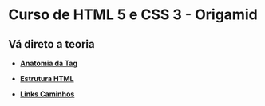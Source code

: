 # Curso de HTML 5 e CSS 3 - Origamid

## Vá direto a teoria

 * **[Anatomia da Tag](https://github.com/FabioMonsores/html-css-origamid/blob/main/html-css-basico/1-tag/tag.md)**

* **[Estrutura HTML](https://github.com/FabioMonsores/html-css-origamid/blob/main/html-css-basico/2-estrutura-basica-html/estrutura-html.md)**

* **[Links Caminhos](https://github.com/FabioMonsores/html-css-origamid/blob/main/html-css-basico/3-links-caminhos/links-caminhos.md)** 
